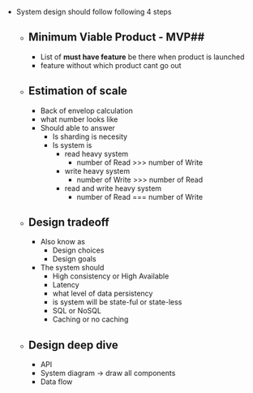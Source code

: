 - System design should follow following 4 steps
	- ## Minimum Viable Product - MVP##
		- List of **must have feature** be there when product is launched
		- feature without which product cant go out
	- ## Estimation of scale ##
		- Back of envelop calculation
		- what number looks like
		- Should able to answer
			- Is sharding is necesity
			- Is system is 
				- read heavy system 
					- number of Read >>> number of Write
				- write heavy system
					- number of Write >>> number of Read
				- read and write heavy system
					- number of Read === number of Write
	- ## Design tradeoff
		- Also know as 
			- Design choices
			- Design goals
		- The system should
			- High consistency or High Available
			- Latency
			- what level of data persistency 
			- is system will be state-ful or state-less
			- SQL or NoSQL
			- Caching or no caching
	- ## Design deep dive ##
		- API
		- System diagram -> draw all components
		- Data flow